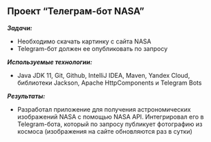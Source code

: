 ## Проект “Телеграм-бот NASA”

***Задачи:***
- Необходимо скачать картинку с сайта NASA
- Telegram-бот должен ее опубликовать по запросу

***Используемые технологии:***
- Java JDK 11, Git, Github, IntelliJ IDEA, Maven, Yandex Cloud, библиотеки Jackson, Apache HttpComponents и Telegram Bots

***Результаты:***
- Разработал приложение для получения астрономических изображений NASA с помощью NASA API. Интегрировал его в Telegram-бота, который по запросу публикует фотографию из космоса (изображения на сайте обновляются раз в сутки)
